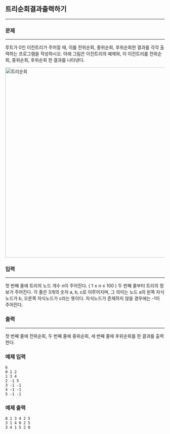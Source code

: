 ## 트리순회결과출력하기
***
### 문제
***
루트가 0인 이진트리가 주어질 때, 이를 전위순회, 중위순회, 후위순회한 결과를 각각 출력하는 프로그램을 작성하시오. 아래 그림은 이진트리의 예제와, 이 이진트리를 전위순회, 중위순회, 후위순회 한 결과를 나타낸다.

<img width="600" alt="트리순회" src="https://user-images.githubusercontent.com/12872904/57237170-9aa2a600-7061-11e9-9ba3-e9653075ce01.png">




### 입력
***
첫 번째 줄에 트리의 노드 개수 n이 주어진다. ( 1 ≤ n ≤ 100 ) 두 번째 줄부터 트리의 정보가 주어진다. 각 줄은 3개의 숫자 a, b, c로 이루어지며, 그 의미는 노드 a의 왼쪽 자식노드가 b, 오른쪽 자식노드가 c라는 뜻이다. 자식노드가 존재하지 않을 경우에는 -1이 주어진다.

### 출력
***
첫 번째 줄에 전위순회, 두 번째 줄에 중위순회, 세 번째 줄에 후위순회를 한 결과를 출력한다.

### 예제 입력
```
6
0 1 2
1 3 4
2 -1 5
3 -1 -1
4 -1 -1
5 -1 -1
```
### 예제 출력
```
0 1 3 4 2 5
3 1 4 0 2 5
3 4 1 5 2 0
```
